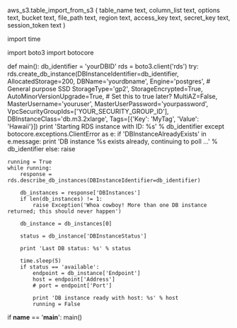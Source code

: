 aws_s3.table_import_from_s3 (
   table_name text, 
   column_list text, 
   options text, 
   bucket text, 
   file_path text, 
   region text, 
   access_key text, 
   secret_key text, 
   session_token text 
) 




import time

import boto3
import botocore


def main():
    db_identifier = 'yourDBID'
    rds = boto3.client('rds')
    try:
        rds.create_db_instance(DBInstanceIdentifier=db_identifier,
                               AllocatedStorage=200,
                               DBName='yourdbname',
                               Engine='postgres',
                               # General purpose SSD
                               StorageType='gp2',
                               StorageEncrypted=True,
                               AutoMinorVersionUpgrade=True,
                               # Set this to true later?
                               MultiAZ=False,
                               MasterUsername='youruser',
                               MasterUserPassword='yourpassword',
                               VpcSecurityGroupIds=['YOUR_SECURITY_GROUP_ID'],
                               DBInstanceClass='db.m3.2xlarge',
                               Tags=[{'Key': 'MyTag', 'Value': 'Hawaii'}])
        print 'Starting RDS instance with ID: %s' % db_identifier
    except botocore.exceptions.ClientError as e:
        if 'DBInstanceAlreadyExists' in e.message:
            print 'DB instance %s exists already, continuing to poll ...' % db_identifier
        else:
            raise


    running = True
    while running:
        response = rds.describe_db_instances(DBInstanceIdentifier=db_identifier)

        db_instances = response['DBInstances']
        if len(db_instances) != 1:
            raise Exception('Whoa cowboy! More than one DB instance returned; this should never happen')

        db_instance = db_instances[0]

        status = db_instance['DBInstanceStatus']

        print 'Last DB status: %s' % status

        time.sleep(5)
        if status == 'available':
            endpoint = db_instance['Endpoint']
            host = endpoint['Address']
            # port = endpoint['Port']

            print 'DB instance ready with host: %s' % host
            running = False


if __name__ == '__main__':
    main()
